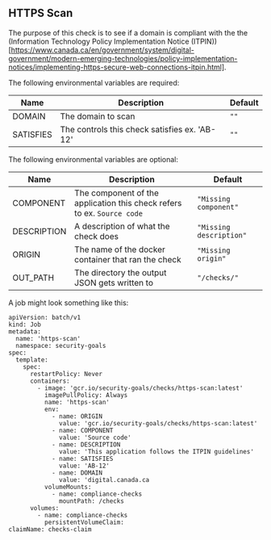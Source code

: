 ## HTTPS Scan

The purpose of this check is to see if a domain is compliant with the the (Information Technology Policy Implementation Notice (ITPIN))[https://www.canada.ca/en/government/system/digital-government/modern-emerging-technologies/policy-implementation-notices/implementing-https-secure-web-connections-itpin.html].

The following environmental variables are required:

| Name      | Description                                                                                          | Default |
| --------- | ---------------------------------------------------------------------------------------------------- | ------- |
| DOMAIN    | The domain to scan                                                                                   | `""`    |
| SATISFIES | The controls this check satisfies ex. 'AB-12'                                                        | `""`    |

The following environmental variables are optional:

| Name        | Description                                                             | Default                 |
| ----------- | ----------------------------------------------------------------------- | ----------------------- |
| COMPONENT   | The component of the application this check refers to ex. `Source code` | `"Missing component"`   |
| DESCRIPTION | A description of what the check does                                    | `"Missing description"` |
| ORIGIN      | The name of the docker container that ran the check                     | `"Missing origin"`      |
| OUT_PATH    | The directory the output JSON gets written to                           | `"/checks/"`            |

A job might look something like this:

```
apiVersion: batch/v1
kind: Job
metadata:
  name: 'https-scan'
  namespace: security-goals
spec:
  template:
    spec:
      restartPolicy: Never
      containers:
        - image: 'gcr.io/security-goals/checks/https-scan:latest'
          imagePullPolicy: Always
          name: 'https-scan'
          env:
            - name: ORIGIN
              value: 'gcr.io/security-goals/checks/https-scan:latest'
            - name: COMPONENT
              value: 'Source code'
            - name: DESCRIPTION
              value: 'This application follows the ITPIN guidelines'
            - name: SATISFIES
              value: 'AB-12'
            - name: DOMAIN
              value: 'digital.canada.ca
          volumeMounts:
            - name: compliance-checks
              mountPath: /checks
      volumes:
        - name: compliance-checks
          persistentVolumeClaim:
claimName: checks-claim
```
